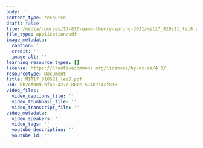 ```yaml
---
body: ''
content_type: resource
draft: false
file: /media/courses/17-810-game-theory-spring-2021/mit17_810s21_lec8.pdf
file_type: application/pdf
image_metadata:
  caption: ''
  credit: ''
  image-alt: ''
learning_resource_types: []
license: https://creativecommons.org/licenses/by-nc-sa/4.0/
resourcetype: Document
title: MIT17_810S21_lec8.pdf
uid: 0b2efd89-bfae-427c-88ce-574b714cf816
video_files:
  video_captions_file: ''
  video_thumbnail_file: ''
  video_transcript_file: ''
video_metadata:
  video_speakers: ''
  video_tags: ''
  youtube_description: ''
  youtube_id: ''
---
```


